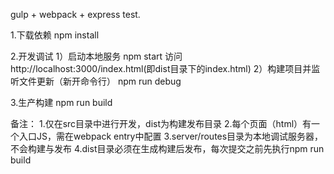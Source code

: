 gulp + webpack + express test.

1.下载依赖
npm install

2.开发调试
1）启动本地服务
npm start
访问 http://localhost:3000/index.html(即dist目录下的index.html)
2）构建项目并监听文件更新（新开命令行）
npm run debug

3.生产构建
npm run build

备注：
1.仅在src目录中进行开发，dist为构建发布目录
2.每个页面（html）有一个入口JS，需在webpack entry中配置
3.server/routes目录为本地调试服务器，不会构建与发布
4.dist目录必须在生成构建后发布，每次提交之前先执行npm run build
